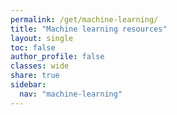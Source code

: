 ```yaml
---
permalink: /get/machine-learning/
title: "Machine learning resources"
layout: single
toc: false
author_profile: false
classes: wide
share: true
sidebar:
  nav: "machine-learning"
---
```


